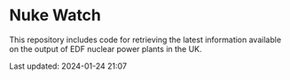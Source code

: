 # Nuke Watch

This repository includes code for retrieving the latest information available on the output of EDF nuclear power plants in the UK.

Last updated: 2024-01-24 21:07